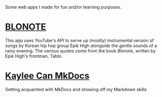 Some web apps I made for fun and/or learning purposes.

# [BLONOTE](http://mini-beagle.github.io/blonote)
This app uses YouTube's API to serve up (mostly) instrumental version of songs by Korean hip hop group Epik High alongside the gentle sounds of a rainy evening. The various quotes come from the book *Blonote*, written by Epik High's frontman, Tablo.

# [Kaylee Can MkDocs](http://mini-beagle.github.io/blonote)
Getting acquainted with MkDocs and showing off my Markdown skills
